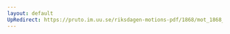 ```yaml
---
layout: default
UpRedirect: https://pruto.im.uu.se/riksdagen-motions-pdf/1868/mot_1868__ak__21/mot_1868__ak__21-001.pdf
---
```

